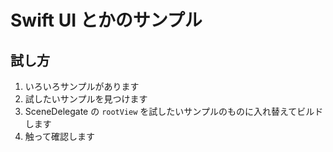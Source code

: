 # Swift UI とかのサンプル

## 試し方

1. いろいろサンプルがあります
2. 試したいサンプルを見つけます
3. SceneDelegate の `rootView` を試したいサンプルのものに入れ替えてビルドします
4. 触って確認します

